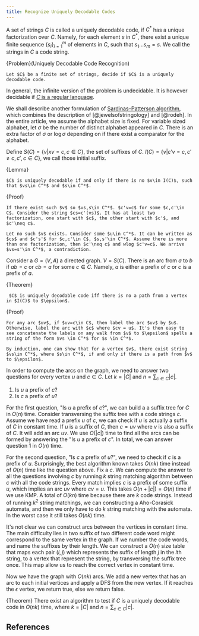 ```yaml
---
title: Recognize Uniquely Decodable Codes
---
```


A set of strings $C$ is called a uniquely decodable code, if $C^*$ has a unique factorization over $C$. Namely, for each element $s$ in $C^*$, there exist a unique finite sequence $\{s_i\}_{i=1}^m$ of elements in $C$, such that $s_1\ldots s_m = s$. We call the strings in $C$ a code string.

{Problem}(Uniquely Decodable Code Recognition)
    
    Let $C$ be a finite set of strings, decide if $C$ is a uniquely decodable code.

In general, the infinite version of the problem is undecidable. It is however decidable if [$C$ is a regular language](http://cs.stackexchange.com/questions/6114/represent-string-as-concatenations).

We shall describe another formulation of [Sardinas–Patterson algorithm](http://en.wikipedia.org/wiki/Sardinas%E2%80%93Patterson_algorithm), which combines the description of [@jewelsofstringology] and [@rodeh]. 
In the entire article, we assume the alphabet size is fixed. 
For variable sized alphabet, let $\sigma$ be the number of distinct alphabet appeared in $C$. There is an extra factor of $\sigma$ or $\log \sigma$ depending on if there exist a comparator for the alphabet.

Define $S(C) = \{ v| xv = c, c\in C\}$, the set of suffixes of $C$. $I(C) = \{ v| c'v = c, c'\neq c, c',c\in C\}$, we call those initial suffix.

{Lemma}
    
    $C$ is uniquely decodable if and only if there is no $v\in I(C)$, such that $vs\in C^*$ and $s\in C^*$. 

{Proof}
    
    If there exist such $v$ so $vs,s\in C^*$. $c'v=c$ for some $c,c'\in C$. Consider the string $cs=c'(vs)$. It has at least two factorization, one start with $c$, the other start with $c'$, and $c'\neq c$.

    Let no such $v$ exists. Consider some $u\in C^*$. It can be written as $cs$ and $c's'$ for $c,c'\in C$, $s,s'\in C^*$. Assume there is more than one factorization, then $c'\neq c$ and wlog $c'v=c$. We arrive $vs=s'\in C^*$, a contradiction.

Consider a $G=(V,A)$ a directed graph. $V=S(C)$. There is an arc from $a$ to $b$ if $ab=c$ or $cb=a$ for some $c\in C$. Namely, $a$ is either a prefix of $c$ or $c$ is a prefix of $a$.

{Theorem}

     $C$ is uniquely decodable code iff there is no a path from a vertex in $I(C)$ to $\epsilon$.

{Proof}
    
    For any arc $uv$, if $uv=c\in C$, then label the arc $uv$ by $u$. Otherwise, label the arc with $c$ where $cv = u$. It's then easy to see concatenate the labels on any walk from $v$ to $\epsilon$ spells a string of the form $vs \in C^*$ for $s \in C^*$.

    By induction, one can show that for a vertex $v$, there exist string $vs\in C^*$, where $s\in C^*$, if and only if there is a path from $v$ to $\epsilon$.

In order to compute the arcs on the graph, we need to answer two questions for every vertex $u$ and $c\in C$. Let $k=|C|$ and $n=\sum_{c\in C}|c|$.

1. Is $u$ a prefix of $c$?
2. Is $c$ a prefix of $u$?

For the first question, "Is $u$ a prefix of $c$?", we can build a a suffix tree for $C$ in $O(n)$ time.
Consider transversing the suffix tree with a code strings $c$.
Assume we have read a prefix $u$ of $c$, we can check if $u$ is actually a suffix of $C$ in constant time.
If $u$ is a suffix of $C$, then $c=uv$ where $v$ is also a suffix of $C$. It will add an arc $uv$. 
We use $O(|c|)$ time to find all the arcs can be formed by answering the "Is $u$ a prefix of $c$".
In total, we can answer question 1 in $O(n)$ time.

For the second question, "Is $c$ a prefix of $u$?", we need to check if $c$ is a prefix of $u$.
Surprisingly, the best algorithm known takes $O(nk)$ time instead of $O(n)$ time like the question above.
Fix a $c$.
We can compute the answer to all the questions involving $c$ by running $k$ string matching algorithm between $c$ with all the code strings.
Every match implies $c$ is a prefix of some suffix $u$, which implies an arc $uv$ where $cv=u$.
This takes $O(n+|c|)=O(n)$ time if we use KMP.
A total of $O(kn)$ time because there are $k$ code strings.
Instead of running $k^2$ string matchings, we can constructing a Aho-Corasick automata, and then we only have to do $k$ string matching with the automata.
In the worst case it still takes $O(nk)$ time. 

It's not clear we can construct arcs between the vertices in constant time.
The main difficulty lies in two suffix of two different code word might correspond to the same vertex in the graph.
If we number the code words, and name the suffixes by their length.
We can construct a $O(n)$ size table that maps each pair $(i,j)$ which represents the suffix of length $j$ in the $i$th string, to a vertex that represent the string, by transversing the suffix tree once. This map allow us to reach the correct vertex in constant time.

Now we have the graph with $O(nk)$ arcs.
We add a new vertex that has an arc to each initial vertices and apply a DFS from the new vertex.
If it reaches the $\epsilon$ vertex, we return true, else we return false.

{Theorem}
    There exist an algorithm to test if $C$ is a uniquely decodable code in $O(nk)$ time, where $k=|C|$ and $n=\sum_{c\in C} |c|$.

## References
